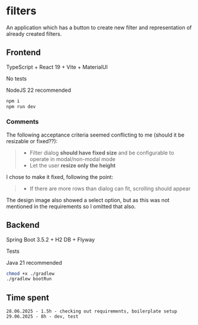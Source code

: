 # filters
An application which has a button to create new filter and representation of already created filters.

## Frontend
TypeScript + React 19 + Vite + MaterialUI

No tests

NodeJS 22 recommended

```sh 
npm i 
npm run dev
```

### Comments

The following acceptance criteria seemed conflicting to me (should it be resizable or fixed??):

> - Filter dialog **should have fixed size** and be configurable to operate in modal/non-modal mode
> - Let the user **resize only the height**

I chose to make it fixed, following the point:

> - If there are more rows than dialog can fit, scrolling should appear

The design image also showed a select option, but as this was not mentioned in the requirements so I omitted that also.

## Backend
Spring Boot 3.5.2 + H2 DB + Flyway

Tests

Java 21 recommended

```sh 
chmod +x ./gradlew
./gradlew bootRun
```

## Time spent

```
28.06.2025 - 1.5h - checking out requirements, boilerplate setup
29.06.2025 - 8h - dev, test
```
